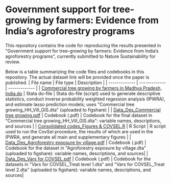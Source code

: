 # Government support for tree-growing by farmers: Evidence from India’s agroforestry programs
This repository contains the code for reproducing the results presented in "Government support for tree-growing by farmers: Evidence from India’s agroforestry programs", currently submitted to Nature Sustainability for review.

Below is a table summarizing the code files and codebooks in this repository. The actual dataset link will be provided once the paper is published.
| File name  | File type | Description |
| ------------- | ------------- | ------------- |
| [Commercial tree growing by farmers in Madhya Pradesh, India.do](https://github.com/zhixianluo/IndiaAgroforestry/tree/main/code) | Stata do-file  | Stata do-file (script) used to generate descriptive statistics, conduct inverse probability weighted regession analysis (IPWRA), and estimate lasso prediction models; uses "Commercial tree growing_HH_Vill_GIS.dta" (uploaded to figshare) |
| [Data_Des_Commercial tree growing.pdf](https://github.com/zhixianluo/IndiaAgroforestry/tree/main/code)  | Codebook (.pdf)  | Codebook for the final dataset in "Commercial tree growing_HH_Vill_GIS.dta": variable names, descriptions, and sources |
| [Consolidated codes_Figures & COVSEL.R](https://github.com/zhixianluo/IndiaAgroforestry/tree/main/code) | R Script | R script used to run the CovSel procedure, the results of which are used in the IPWRA, and generate all main and supplementary figures |
| [Data_Des_Agroforestry exposure by village.pdf](https://github.com/zhixianluo/IndiaAgroforestry/tree/main/code) | Codebook (.pdf) | Codebook for the dataset in "Agroforestry exposure by village.dta" (uploaded to figshare): variable names, descriptions, and sources|
| [Data_Des_Vars for COVSEL.pdf](https://github.com/zhixianluo/IndiaAgroforestry/tree/main/code) | Codebook (.pdf) | Codebook for the datasets in "Vars for COVSEL_Treat level 1.dta" and "Vars for COVSEL_Treat level 2.dta" (uploaded to figshare): variable names, descriptions, and sources|
